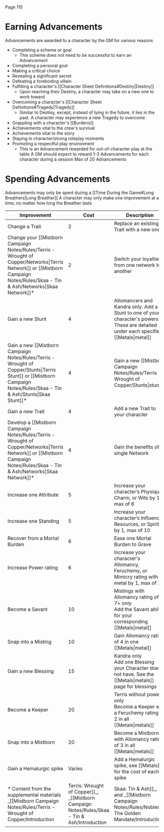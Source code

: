 Page 115
# Earning Advancements
Advancements are awarded to a character by the GM for various reasons
- Completing a scheme or goal
    - This scheme does not need to be successful to earn an Advancement
- Completing a personal goal
- Making a critical choice
- Revealing a significant secret
- Defeating a foreboding villain
- Fulfilling a character's [[Character Sheet Definitions#Destiny|Destiny]]
    - Upon reaching their Destiny, a character may take on a new one to work toward
- Overcoming a character's [[Character Sheet Definitions#Tragedy|Tragedy]]
    - Similar to Destiny, except, instead of lying in the future, it lies in the past. A character may experience a new Tragedy to overcome
- Grappling with a character's [[Burdens]]
- Achievements vital to the crew's survival
- Achievements vital to the story
- Staying in character/strong roleplay moments
- Promoting a respectful play environment
    - This is an Advancement rewarded for out-of-character play at the table
A GM should expect to reward 1-3 Advancements for each character during a session
Max of 20 Advancements
# Spending Advancements
Advancements may only be spent during a [[Time During the Game#Long Breathers|Long Breather]]
A character may only make one improvement at a time, no matter how long the Breather lasts

| Improvement                                                                                                                                                                     | Cost   | Description                                                                                                                           |
| ------------------------------------------------------------------------------------------------------------------------------------------------------------------------------- | ------ | ------------------------------------------------------------------------------------------------------------------------------------- |
| Change a Trait                                                                                                                                                                  | 2      | Replace an existing Trait with a new one                                                                                              |
| Change your [[Mistborn Campaign Notes/Rules/Terris - Wrought of Copper/Networks\|Terris Network]] or [[Mistborn Campaign Notes/Rules/Skaa - Tin & Ash/Networks\|Skaa Network]]* | 2      | Switch your loyalties from one network to another                                                                                     |
| Gain a new Stunt                                                                                                                                                                | 4      | Allomancers and Kandra only. Add a Stunt to one of your character's powers. These are detailed under each specified [[Metals\|metal]] |
| Gain a new [[Mistborn Campaign Notes/Rules/Terris - Wrought of Copper/Stunts\|Terris Stunt]] or [[Mistborn Campaign Notes/Rules/Skaa - Tin & Ash/Stunts\|Skaa Stunt]]*          | 4      | Gain a new [[Mistborn Campaign Notes/Rules/Terris - Wrought of Copper/Stunts\|stunt]].                                                |
| Gain a new Trait                                                                                                                                                                | 4      | Add a new Trait to your character                                                                                                     |
| Develop a [[Mistborn Campaign Notes/Rules/Terris - Wrought of Copper/Networks\|Terris Network]] or [[Mistborn Campaign Notes/Rules/Skaa - Tin & Ash/Networks\|Skaa Network]]*   | 4      | Gain the benefits of a single Network                                                                                                 |
| Increase one Attribute                                                                                                                                                          | 5      | Increase your character’s Physique, Charm, or Wits by 1, max of 6                                                                     |
| Increase one Standing                                                                                                                                                           | 5      | Increase your character’s Influence, Resources, or Spirit by 1, max of 10                                                             |
| Recover from a Mortal Burden                                                                                                                                                    | 6      | Ease one Mortal Burden to Grave                                                                                                       |
| Increase Power rating                                                                                                                                                           | 6      | Increase your character's Allomancy, Feruchemy, or Mimicry rating with 1 metal by 1, max of 10                                        |
| Become a Savant                                                                                                                                                                 | 10     | Mistings with Allomancy rating of 7+ only<br>Add the Savant ability for your corresponding [[Metals\|metal]]                          |
| Snap into a Misting                                                                                                                                                             | 10     | Gain Allomancy rating of 4 in one [[Metals\|metal]]                                                                                   |
| Gain a new Blessing                                                                                                                                                             | 15     | Kandra only<br>Add one Blessing your Character does not have. See the [[Metals\|metals]] page for blessings                           |
| Become a Keeper                                                                                                                                                                 | 20     | Terris without powers only<br>Become a Keeper with a Feruchemy rating of 2 in all [[Metals\|metals]]                                  |
| Snap into a Mistborn                                                                                                                                                            | 20     | Become a Mistborn with Allomancy rating of 3 in all [[Metals\|metals]]                                                                |
| Gain a Hemalurgic spike                                                                                                                                                         | Varies | Add a Hemalurgic spike, see [[Metals]] for the cost of each spike                                                                     |
\* Content from the supplemental materials _[[Mistborn Campaign Notes/Rules/Terris - Wrought of Copper/Introduction|Terris: Wrought of Copper]]_, _[[Mistborn Campaign Notes/Rules/Skaa - Tin & Ash/Introduction|Skaa: Tin & Ash]]_, and _[[Mistborn Campaign Notes/Rules/Nobles - The Golden Mandate/Introduction|Nobles: The Golden Mandate]]_. Majority of the information regarding those advancements are in their respective folders, but are listed in this page for convenience
